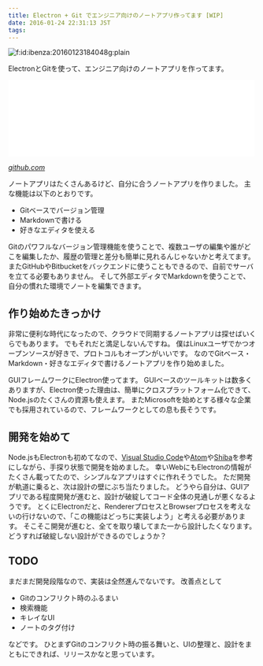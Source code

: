 ```yaml
---
title: Electron + Git でエンジニア向けのノートアプリ作ってます [WIP]
date: 2016-01-24 22:31:13 JST
tags: 
---
```


<span itemscope itemtype="http://schema.org/Photograph"><img src="//cdn-ak.f.st-hatena.com/images/fotolife/i/ibenza/20160123/20160123184048.gif" alt="f:id:ibenza:20160123184048g:plain" title="f:id:ibenza:20160123184048g:plain" class="hatena-fotolife" itemprop="image"></span>

ElectronとGitを使って、エンジニア向けのノートアプリを作ってます。

<iframe src="//hatenablog-parts.com/embed?url=https%3A%2F%2Fgithub.com%2Fueokande%2Fadversaria" title="ueokande/adversaria" class="embed-card embed-webcard" scrolling="no" frameborder="0" style="display: block; width: 100%; height: 155px; max-width: 500px; margin: 10px 0px;"></iframe>

<cite>[github.com](https://github.com/ueokande/adversaria)</cite>

ノートアプリはたくさんあるけど、自分に合うノートアプリを作りました。
主な機能は以下のとおりです。

- Gitベースでバージョン管理
- Markdownで書ける
- 好きなエディタを使える

Gitのパワフルなバージョン管理機能を使うことで、複数ユーザの編集や誰がどこを編集したか、履歴の管理と差分も簡単に見れるんじゃないかと考えてます。
またGitHubやBitbucketをバックエンドに使うこともできるので、自前でサーバを立てる必要もありません。
そして外部エディタでMarkdownを使うことで、自分の慣れた環境でノートを編集できます。

## 作り始めたきっかけ

非常に便利な時代になったので、クラウドで同期するノートアプリは探せばいくらでもあります。
でもそれだと満足しないんですね。
僕はLinuxユーザでかつオープンソースが好きで、プロトコルもオープンがいいです。
なのでGitベース・Markdown・好きなエディタで書けるノートアプリを作り始めました。

GUIフレームワークにElectron使ってます。
GUIベースのツールキットは数多くありますが、Electron使った理由は、簡単にクロスプラットフォーム化できて、Node.jsのたくさんの資源も使えます。
またMicrosoftを始めとする様々な企業でも採用されているので、フレームワークとしての息も長そうです。

## 開発を始めて

Node.jsもElectronも初めてなので、[Visual Studio Code](https://github.com/Microsoft/vscode)や[Atom](https://github.com/atom/atom)や[Shiba](https://github.com/rhysd/Shiba)を参考にしながら、手探り状態で開発を始めました。
幸いWebにもElectronの情報がたくさん載ってたので、シンプルなアプリはすぐに作れそうでした。
ただ開発が軌道に乗ると、次は設計の壁にぶち当たりました。
どうやら自分は、GUIアプリである程度開発が進むと、設計が破綻してコード全体の見通しが悪くなるようです。
とくにElectronだと、RendererプロセスとBrowserプロセスを考えないの行けないので、「この機能はどっちに実装しよう」と考える必要があります。
そこそこ開発が進むと、全てを取り壊してまた一から設計したくなります。
どうすれば破綻しない設計ができるのでしょうか？

## TODO

まだまだ開発段階なので、実装は全然進んでないです。
改善点として

- Gitのコンフリクト時のふるまい
- 検索機能
- キレイなUI
- ノートのタグ付け

などです。
ひとまずGitのコンフリクト時の振る舞いと、UIの整理と、設計をまともにできれば、リリースかなと思っています。

